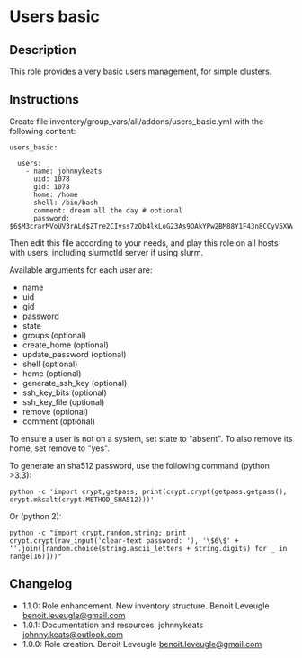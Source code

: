 # Users basic

## Description

This role provides a very basic users management, for simple clusters.

## Instructions

Create file inventory/group_vars/all/addons/users_basic.yml with the following content:

```
users_basic:

  users:
    - name: johnnykeats
      uid: 1078
      gid: 1078
      home: /home
      shell: /bin/bash
      comment: dream all the day # optional
      password: $6$M3crarMVoUV3rALd$ZTre2CIyss7zOb4lkLoG23As9OAkYPw2BM88Y1F43n8CCyV5XWwAYEwBOrS8bcCBIMjIPdJG.ndOfzWyAVR4j0
```

Then edit this file according to your needs, and play this role on all hosts with users, including slurmctld server if using slurm.

Available arguments for each user are:

* name
* uid
* gid
* password
* state
* groups (optional)
* create_home (optional)
* update_password (optional)
* shell (optional)
* home (optional)
* generate_ssh_key (optional)
* ssh_key_bits (optional)
* ssh_key_file (optional)
* remove (optional)
* comment (optional)

To ensure a user is not on a system, set state to "absent". To also remove its
home, set remove to "yes".

To generate an sha512 password, use the following command (python >3.3):

```
python -c 'import crypt,getpass; print(crypt.crypt(getpass.getpass(), crypt.mksalt(crypt.METHOD_SHA512)))'
```

Or (python 2):

```
python -c "import crypt,random,string; print crypt.crypt(raw_input('clear-text password: '), '\$6\$' + ''.join([random.choice(string.ascii_letters + string.digits) for _ in range(16)]))"
```

## Changelog

* 1.1.0: Role enhancement. New inventory structure. Benoit Leveugle <benoit.leveugle@gmail.com>
* 1.0.1: Documentation and resources. johnnykeats <johnny.keats@outlook.com>
* 1.0.0: Role creation. Benoit Leveugle <benoit.leveugle@gmail.com>

